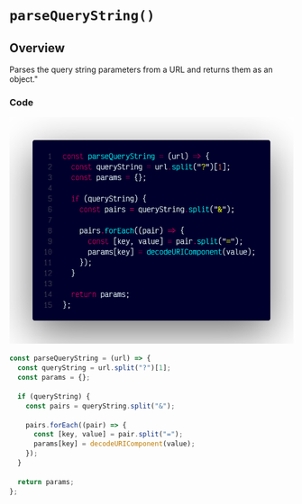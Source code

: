 # `parseQueryString()`

## Overview

Parses the query string parameters from a URL and returns them as an object."

### Code

![A screenshot of the titular code snippet](../snapshots/parseQueryString.png)

```js
const parseQueryString = (url) => {
  const queryString = url.split("?")[1];
  const params = {};

  if (queryString) {
    const pairs = queryString.split("&");

    pairs.forEach((pair) => {
      const [key, value] = pair.split("=");
      params[key] = decodeURIComponent(value);
    });
  }

  return params;
};
```
